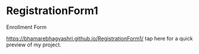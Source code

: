 # RegistrationForm1
Enrollment Form

 https://bhamarebhagyashri.github.io/RegistrationForm1/ tap here for a quick preview of my project.
